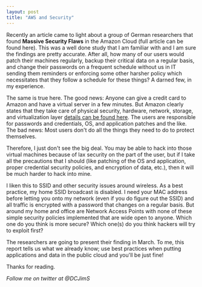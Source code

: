 ```yaml
---
layout: post
title: "AWS and Security"
---
```



Recently an article came to light about a group of German researchers that found **Massive Security Flaws** in the Amazon Cloud (full article can be found here). This was a well done study that I am familiar with and I am sure the 
findings are pretty accurate. After all, how many of our users would patch their machines regularly, backup their critical data on a regular basis, and change their passwords on a frequent schedule without us in IT sending them 
reminders or enforcing some other harsher policy which necessitates that they follow a schedule for these things? 
A darned few, in my experience.

The same is true here. The good news: Anyone can give a credit card to Amazon and have a virtual server in a few minutes. But Amazon clearly states that they take care of physical security, hardware, network, storage, and virtualization layer [details can be found here](http://aws.amazon.com/articles/1697?_encoding=UTF8&jiveRedirect=1).  The users are responsible for passwords and credentials, OS, and application patches and the like. The bad news: Most users don't do all the things they need to do to protect themselves.

Therefore, I just don't see the big deal. You may be able to hack into those virtual machines because of lax security on the part of the user, but if I take all the precautions that I should (like patching of the OS and application, proper credential security policies, and encryption of data, etc.), then it will be much harder to hack into mine.

I liken this to SSID and other security issues around wireless. As a best practice, my home SSID broadcast is disabled.  I need your MAC address before letting you onto my network (even if you do figure out the SSID) and all traffic is encrypted with a password that changes on a regular basis. But around my home and office are Network Access Points with none of these simple security policies implemented that are wide open to anyone. Which one do you think is more secure? Which one(s) do you think hackers will try to exploit first?

The researchers are going to present their finding in March.  To me, this report tells us what we already know; use best practices when putting applications and data in the public cloud and you'll be just fine!

Thanks for reading.

*Follow me on twitter at @DCJimS*

